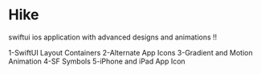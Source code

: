 # Hike
swiftui ios application with advanced designs and animations !!


1-SwiftUI Layout Containers
2-Alternate App Icons
3-Gradient and Motion Animation
4-SF Symbols
5-iPhone and iPad App Icon

